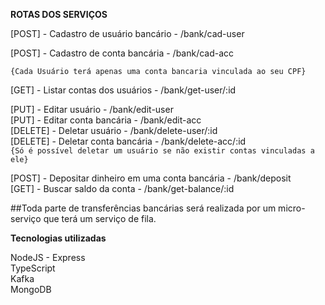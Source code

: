 **ROTAS DOS SERVIÇOS**


[POST] - Cadastro de usuário bancário - /bank/cad-user
<br/>

[POST] - Cadastro de conta bancária - /bank/cad-acc
<br/>

`{Cada Usuário terá apenas uma conta bancaria vinculada ao seu CPF}`

[GET]  - Listar contas dos usuários - /bank/get-user/:id
<br/>

[PUT]  - Editar usuário - /bank/edit-user
<br/>
[PUT]  - Editar conta bancária - /bank/edit-acc
<br/>
[DELETE] - Deletar usuário - /bank/delete-user/:id
<br/>
[DELETE] - Deletar conta bancária - /bank/delete-acc/:id
<br/>
`{Só é possível deletar um usuário se não existir contas vinculadas a ele}`

[POST] - Depositar dinheiro em uma conta bancária - /bank/deposit
<br/>
[GET] - Buscar saldo  da conta - /bank/get-balance/:id
<br/>

##Toda parte de transferências bancárias será realizada por um micro-serviço que terá um serviço de fila.

**Tecnologias utilizadas**

NodeJS - Express
<br/>
TypeScript
<br/>
Kafka
<br/>
MongoDB
